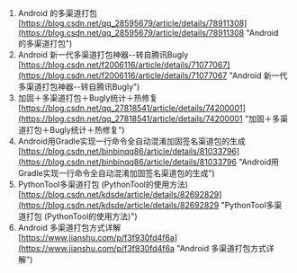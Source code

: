 1. Android 的多渠道打包<br>[https://blog.csdn.net/qq_28595679/article/details/78911308](https://blog.csdn.net/qq_28595679/article/details/78911308 "Android 的多渠道打包")
2. Android 新一代多渠道打包神器--转自腾讯Bugly<br>[https://blog.csdn.net/f2006116/article/details/71077067](https://blog.csdn.net/f2006116/article/details/71077067 "Android 新一代多渠道打包神器--转自腾讯Bugly")
3. 加固＋多渠道打包＋Bugly统计＋热修复<br>[https://blog.csdn.net/qq_27818541/article/details/74200001](https://blog.csdn.net/qq_27818541/article/details/74200001 "加固＋多渠道打包＋Bugly统计＋热修复")
4. Android用Gradle实现一行命令全自动混淆加固签名渠道包的生成<br>[https://blog.csdn.net/binbinqq86/article/details/81033796](https://blog.csdn.net/binbinqq86/article/details/81033796 "Android用Gradle实现一行命令全自动混淆加固签名渠道包的生成")
5. PythonTool多渠道打包 (PythonTool的使用方法)<br>[https://blog.csdn.net/kdsde/article/details/82692829](https://blog.csdn.net/kdsde/article/details/82692829 "PythonTool多渠道打包 (PythonTool的使用方法)")
6. Android 多渠道打包方式详解<br>[https://www.jianshu.com/p/f3f930fd4f6a](https://www.jianshu.com/p/f3f930fd4f6a "Android 多渠道打包方式详解")